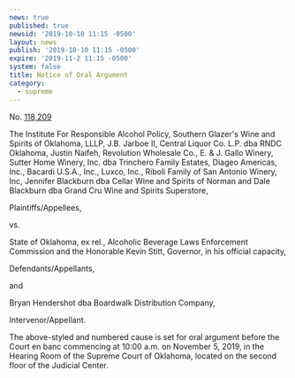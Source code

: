 ```yaml
---
news: true
published: true
newsid: '2019-10-10 11:15 -0500'
layout: news
publish: '2019-10-10 11:15 -0500'
expire: '2019-11-2 11:15 -0500'
system: false
title: Notice of Oral Argument
category:
  - supreme
---
```

No. [118,209](http://www.oscn.net/dockets/GetCaseInformation.aspx?db=appellate&number=118209) 

The Institute For Responsible Alcohol Policy, Southern Glazer's Wine and Spirits of Oklahoma, LLLP, J.B. Jarboe II, Central Liquor Co. L.P. dba RNDC Oklahoma, Justin Naifeh, Revolution Wholesale Co., E. & J. Gallo Winery, Sutter Home Winery, Inc. dba Trinchero Family Estates, Diageo Americas, Inc., Bacardi U.S.A., Inc., Luxco, Inc., Riboli Family of San Antonio Winery, Inc, Jennifer Blackburn dba Cellar Wine and Spirits of Norman and Dale Blackburn dba Grand Cru Wine and Spirits Superstore,

Plaintiffs/Appellees,

vs.

State of Oklahoma, ex rel., Alcoholic Beverage Laws Enforcement Commission and the Honorable Kevin Stitt, Governor, in his official capacity,

Defendants/Appellants,

and

Bryan Hendershot dba Boardwalk Distribution Company,

Intervenor/Appellant.

The above-styled and numbered cause is set for oral argument before the Court en banc commencing at 10:00 a.m. on November 5, 2019, in the Hearing Room of the Supreme Court of Oklahoma, located on the second floor of the Judicial Center.